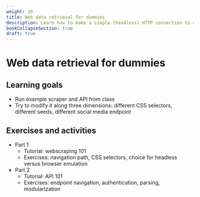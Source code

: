 ```yaml
---
weight: 10
title: Web data retrieval for dummies
description: Learn how to make a simple (headless) HTTP connection to a site and parse content to a CSV file
bookCollapseSection: true
draft: true
---
```


# Web data retrieval for dummies

## Learning goals

- Run example scraper and API from class
- Try to modify it along three dimensions: different CSS selectors, different seeds, different social media endpoint

##

  ## Exercises and activities
  - Part 1
    - Tutorial: webscraping 101
    - Exercises: navigation path, CSS selectors, choice for headless versus browser emulation
  - Part 2
    - Tutorial: API 101
    - Exercises: endpoint navigation, authentication, parsing, modularization
